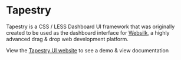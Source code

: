 # Tapestry
Tapestry is a CSS / LESS Dashboard UI framework that was originally created to be used as the dashboard interface for [Websilk](http://www.github.com/websilk/home), a highly advanced drag & drop web development platform.

View the [Tapestry UI website](http://websilk.github.io/Tapestry/) to see a demo & view documentation
